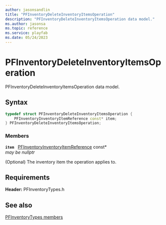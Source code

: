 ```yaml
---
author: jasonsandlin
title: "PFInventoryDeleteInventoryItemsOperation"
description: "PFInventoryDeleteInventoryItemsOperation data model."
ms.author: jasonsa
ms.topic: reference
ms.service: playfab
ms.date: 05/24/2023
---
```


# PFInventoryDeleteInventoryItemsOperation  

PFInventoryDeleteInventoryItemsOperation data model.  

## Syntax  
  
```cpp
typedef struct PFInventoryDeleteInventoryItemsOperation {  
    PFInventoryInventoryItemReference const* item;  
} PFInventoryDeleteInventoryItemsOperation;  
```
  
### Members  
  
**`item`** &nbsp; [PFInventoryInventoryItemReference](pfinventoryinventoryitemreference.md) const*  
*may be nullptr*  
  
(Optional) The inventory item the operation applies to.
  
  
## Requirements  
  
**Header:** PFInventoryTypes.h
  
## See also  
[PFInventoryTypes members](../pfinventorytypes_members.md)  

  
  
